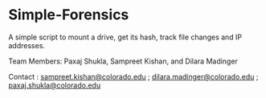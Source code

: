 # Simple-Forensics
A simple script to mount a drive, get its hash, track file changes and IP addresses.

Team Members: Paxaj Shukla, Sampreet Kishan, and Dilara Madinger

Contact : sampreet.kishan@colorado.edu ; dilara.madinger@colorado.edu ; paxaj.shukla@colorado.edu
